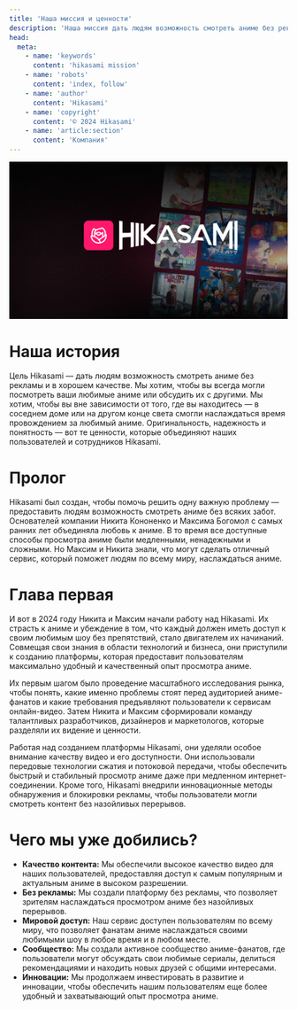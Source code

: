 ```yaml
---
title: 'Наша миссия и ценности'
description: 'Наша миссия дать людям возможность смотреть аниме без рекламы и в хорошем качестве. Мы хотим, чтобы вы всегда могли посмотреть ваши любимые аниме или обсудить их с другими. Мы хотим, чтобы вы вне зависимости от того, где вы находитесь — в соседнем доме или на другом конце света смогли наслаждаться время провождением за любимый аниме. Оригинальность, надежность и понятность — вот те ценности, которые объединяют наших пользователей и сотрудников Hikasami.'
head:
  meta:
    - name: 'keywords'
      content: 'hikasami mission'
    - name: 'robots'
      content: 'index, follow'
    - name: 'author'
      content: 'Hikasami'
    - name: 'copyright'
      content: '© 2024 Hikasami'
    - name: 'article:section'
      content: 'Компания'
---
```


![Hikasami Github Cover](https://github.com/hikasami/content/blob/main/assets/images/hikasami.png?raw=true)

# Наша история

Цель Hikasami — дать людям возможность смотреть аниме без рекламы и в хорошем качестве. Мы хотим, чтобы вы всегда могли посмотреть ваши любимые аниме или обсудить их с другими. Мы хотим, чтобы вы вне зависимости от того, где вы находитесь — в соседнем доме или на другом конце света смогли наслаждаться время провождением за любимый аниме. Оригинальность, надежность и понятность — вот те ценности, которые объединяют наших пользователей и сотрудников Hikasami.

# Пролог

Hikasami был создан, чтобы помочь решить одну важную проблему — предоставить людям возможность смотреть аниме без всяких забот. Основателей компании Никита Кононенко и Максима Богомол с самых ранних лет объединяла любовь к аниме. В то время все доступные способы просмотра аниме были медленными, ненадежными и сложными. Но Максим и Никита знали, что могут сделать отличный сервис, который поможет людям по всему миру, наслаждаться аниме.

# Глава первая

И вот в 2024 году Никита и Максим начали работу над Hikasami. Их страсть к аниме и убеждение в том, что каждый должен иметь доступ к своим любимым шоу без препятствий, стало двигателем их начинаний. Совмещая свои знания в области технологий и бизнеса, они приступили к созданию платформы, которая предоставит пользователям максимально удобный и качественный опыт просмотра аниме.

Их первым шагом было проведение масштабного исследования рынка, чтобы понять, какие именно проблемы стоят перед аудиторией аниме-фанатов и какие требования предъявляют пользователи к сервисам онлайн-видео. Затем Никита и Максим сформировали команду талантливых разработчиков, дизайнеров и маркетологов, которые разделяли их видение и ценности.

Работая над созданием платформы Hikasami, они уделяли особое внимание качеству видео и его доступности. Они использовали передовые технологии сжатия и потоковой передачи, чтобы обеспечить быстрый и стабильный просмотр аниме даже при медленном интернет-соединении. Кроме того, Hikasami внедрили инновационные методы обнаружения и блокировки рекламы, чтобы пользователи могли смотреть контент без назойливых перерывов.

# Чего мы уже добились?

- **Качество контента:**
Мы обеспечили высокое качество видео для наших пользователей, предоставляя доступ к самым популярным и актуальным аниме в высоком разрешении.
- **Без рекламы:**
Мы создали платформу без рекламы, что позволяет зрителям наслаждаться просмотром аниме без назойливых перерывов.
- **Мировой доступ:**
Наш сервис доступен пользователям по всему миру, что позволяет фанатам аниме наслаждаться своими любимыми шоу в любое время и в любом месте.
- **Сообщество:**
Мы создали активное сообщество аниме-фанатов, где пользователи могут обсуждать свои любимые сериалы, делиться рекомендациями и находить новых друзей с общими интересами.
- **Инновации:**
Мы продолжаем инвестировать в развитие и инновации, чтобы обеспечить нашим пользователям еще более удобный и захватывающий опыт просмотра аниме.
